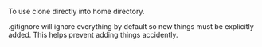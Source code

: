 To use clone directly into home directory.

.gitignore will ignore everything by default so new things must be explicitly
added. This helps prevent adding things accidently.
